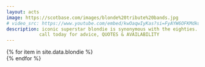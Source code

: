 ```yaml
---
layout: acts
image: https://scotbase.com/images/blonde%20tribute%20bands.jpg
# video_src: https://www.youtube.com/embed/kwOaqwIyKas?si=FyAYW6OFKMdkuAjb
description: iconic superstar blondie is synonymous with the eighties. scotbase are proud to present our truly fabulous blondie tribute acts.  talented bands who are fronted by amazing vocalists, have  choreographed dance routines and stunning costumes.<hr>
            call today for advice, QUOTES & AVAILABILITY  
---
```


<div class="row mt-4 mb-4">
  {% for item in site.data.blondie %}
    <div class="col-md-4 mb-5">
      <div class="card border-0 shadow h-100">
        <a href="/acts/{{ item.title | slugify }}">
          <img class="card-img-top" src="{{ item.image_src }}" alt="" />
        </a>
      </div>
    </div>
  {% endfor %}
</div>
<!-- <iframe 
  width="100%" 
  height="500" 
  src="https://www.youtube.com/embed/kwOaqwIyKas?si=FyAYW6OFKMdkuAjb" 
  title="YouTube video player" 
  frameborder="0" 
  allow="accelerometer; autoplay; clipboard-write; encrypted-media; gyroscope; picture-in-picture; web-share" 
  allowfullscreen>
</iframe> -->
